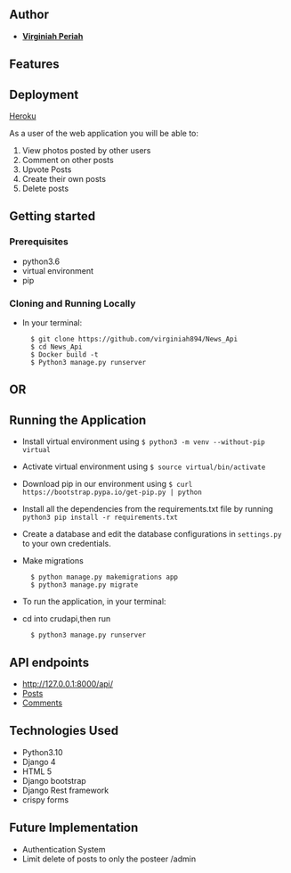 ## Author


* [**Virginiah Periah**](https://github.com/virginiah894)

## Features
## Deployment
[Heroku](https://veerest.herokuapp.com/)

As a user of the web application you will be able to:

1. View photos posted by other users
2. Comment on other posts
3. Upvote Posts
4. Create their own posts
5. Delete posts



## Getting started
### Prerequisites
* python3.6
* virtual environment
* pip

### Cloning and Running Locally
* In your terminal:
        
        $ git clone https://github.com/virginiah894/News_Api
        $ cd News_Api
        $ Docker build -t
        $ Python3 manage.py runserver 

## OR
     

## Running the Application
* Install virtual environment using `$ python3 -m venv --without-pip virtual`
* Activate virtual environment using `$ source virtual/bin/activate`
* Download pip in our environment using `$ curl https://bootstrap.pypa.io/get-pip.py | python`
* Install all the dependencies from the requirements.txt file by running `python3 pip install -r requirements.txt`
* Create a database and edit the database configurations in `settings.py` to your own credentials.
* Make migrations

        $ python manage.py makemigrations app
        $ python3 manage.py migrate 

* To run the application, in your terminal:
* cd into crudapi,then run

        $ python3 manage.py runserver


## API endpoints
*  http://127.0.0.1:8000/api/
*  [Posts](http://127.0.0.1:8000/api/app/)
*  [Comments](http://127.0.0.1:8000/api/comments)
        
## Technologies Used
* Python3.10
* Django 4
* HTML 5
* Django bootstrap 
* Django Rest framework
* crispy forms


## Future Implementation
- Authentication System
- Limit delete of posts to only the posteer /admin



